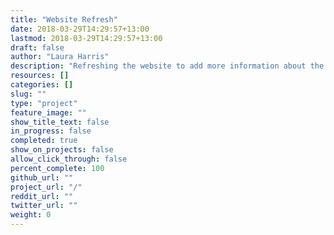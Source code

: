 ```yaml
---
title: "Website Refresh"
date: 2018-03-29T14:29:57+13:00
lastmod: 2018-03-29T14:29:57+13:00
draft: false
author: "Laura Harris"
description: "Refreshing the website to add more information about the currently available NavCoin projects and also drive a deeper level of engagement from the whole NavCoin community."
resources: []
categories: []
slug: ""
type: "project"
feature_image: ""
show_title_text: false
in_progress: false
completed: true
show_on_projects: false
allow_click_through: false
percent_complete: 100
github_url: ""
project_url: "/"
reddit_url: ""
twitter_url: ""
weight: 0
---
```

